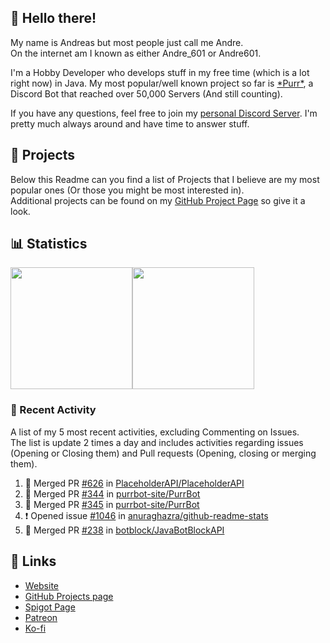 <!-- Links -->
[purr]: https://purrbot.site
[discord]: https://discord.gg/6dazXp6
[website]: https://andre601.ch
[github]: https://andre601.ch/projects
[spigot]: https://www.spigotmc.org/resources/authors/56829/
[patreon]: https://patreon.com/andre_601
[ko-fi]: https://ko-fi.com/andre_601

## 👋 Hello there!
My name is Andreas but most people just call me Andre.  
On the internet am I known as either Andre_601 or Andre601.

I'm a Hobby Developer who develops stuff in my free time (which is a lot right now) in Java. My most popular/well known project so far is [\*Purr\*][purr], a Discord Bot that reached over 50,000 Servers (And still counting).

If you have any questions, feel free to join my [personal Discord Server][discord]. I'm pretty much always around and have time to answer stuff.

## 📁 Projects
Below this Readme can you find a list of Projects that I believe are my most popular ones (Or those you might be most interested in).  
Additional projects can be found on my [GitHub Project Page][github] so give it a look.

## 📊 Statistics
<img height="195px" src="https://github-readme-stats.vercel.app/api?username=Andre601&show_icons=true&hide_rank=true&title_color=3498db&bg_color=ffffff00&text_color=718096"><img height="195px" src="https://github-readme-stats.vercel.app/api/top-langs?username=Andre601&layout=compact&title_color=3498db&bg_color=ffffff00&text_color=718096">

### 📜 Recent Activity
A list of my 5 most recent activities, excluding Commenting on Issues.  
The list is update 2 times a day and includes activities regarding issues (Opening or Closing them) and Pull requests (Opening, closing or merging them).
<!--START_SECTION:activity-->
1. 🎉 Merged PR [#626](https://github.com//PlaceholderAPI/PlaceholderAPI/pull/626) in [PlaceholderAPI/PlaceholderAPI](https://github.com//PlaceholderAPI/PlaceholderAPI)
2. 🎉 Merged PR [#344](https://github.com//purrbot-site/PurrBot/pull/344) in [purrbot-site/PurrBot](https://github.com//purrbot-site/PurrBot)
3. 🎉 Merged PR [#345](https://github.com//purrbot-site/PurrBot/pull/345) in [purrbot-site/PurrBot](https://github.com//purrbot-site/PurrBot)
4. ❗️ Opened issue [#1046](https://github.com//anuraghazra/github-readme-stats/issues/1046) in [anuraghazra/github-readme-stats](https://github.com//anuraghazra/github-readme-stats)
5. 🎉 Merged PR [#238](https://github.com//botblock/JavaBotBlockAPI/pull/238) in [botblock/JavaBotBlockAPI](https://github.com//botblock/JavaBotBlockAPI)
<!--END_SECTION:activity-->

## 🔗 Links
- [Website]
- [GitHub Projects page][github]
- [Spigot Page][spigot]
- [Patreon]
- [Ko-fi]
